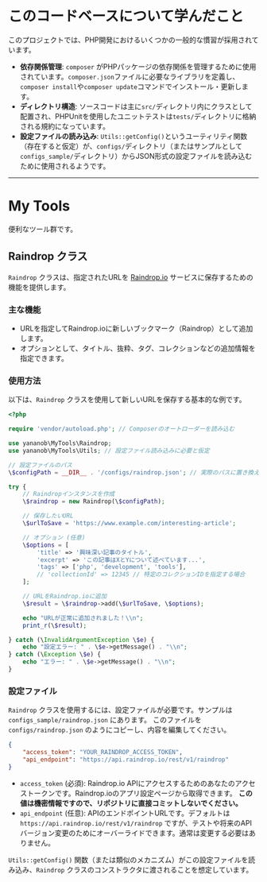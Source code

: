 # このコードベースについて学んだこと

このプロジェクトでは、PHP開発におけるいくつかの一般的な慣習が採用されています。

*   **依存関係管理**: `composer` がPHPパッケージの依存関係を管理するために使用されています。`composer.json`ファイルに必要なライブラリを定義し、`composer install`や`composer update`コマンドでインストール・更新します。
*   **ディレクトリ構造**: ソースコードは主に`src/`ディレクトリ内にクラスとして配置され、PHPUnitを使用したユニットテストは`tests/`ディレクトリに格納される規約になっています。
*   **設定ファイルの読み込み**: `Utils::getConfig()`というユーティリティ関数（存在すると仮定）が、`configs/`ディレクトリ（またはサンプルとして`configs_sample/`ディレクトリ）からJSON形式の設定ファイルを読み込むために使用されるようです。

---

# My Tools

便利なツール群です。

## Raindrop クラス

`Raindrop` クラスは、指定されたURLを [Raindrop.io](https://raindrop.io/) サービスに保存するための機能を提供します。

### 主な機能

*   URLを指定してRaindrop.ioに新しいブックマーク（Raindrop）として追加します。
*   オプションとして、タイトル、抜粋、タグ、コレクションなどの追加情報を指定できます。

### 使用方法

以下は、`Raindrop` クラスを使用して新しいURLを保存する基本的な例です。

```php
<?php

require 'vendor/autoload.php'; // Composerのオートローダーを読み込む

use yananob\MyTools\Raindrop;
use yananob\MyTools\Utils; // 設定ファイル読み込みに必要と仮定

// 設定ファイルのパス
\$configPath = __DIR__ . '/configs/raindrop.json'; // 実際のパスに置き換えてください

try {
    // Raindropインスタンスを作成
    \$raindrop = new Raindrop(\$configPath);

    // 保存したいURL
    \$urlToSave = 'https://www.example.com/interesting-article';

    // オプション (任意)
    \$options = [
        'title' => '興味深い記事のタイトル',
        'excerpt' => 'この記事はXとYについて述べています...',
        'tags' => ['php', 'development', 'tools'],
        // 'collectionId' => 12345 // 特定のコレクションIDを指定する場合
    ];

    // URLをRaindrop.ioに追加
    \$result = \$raindrop->add(\$urlToSave, \$options);

    echo "URLが正常に追加されました！\\n";
    print_r(\$result);

} catch (\InvalidArgumentException \$e) {
    echo "設定エラー: " . \$e->getMessage() . "\\n";
} catch (\Exception \$e) {
    echo "エラー: " . \$e->getMessage() . "\\n";
}

```

### 設定ファイル

`Raindrop` クラスを使用するには、設定ファイルが必要です。サンプルは `configs_sample/raindrop.json` にあります。
このファイルを `configs/raindrop.json` のようにコピーし、内容を編集してください。

```json
{
    "access_token": "YOUR_RAINDROP_ACCESS_TOKEN",
    "api_endpoint": "https://api.raindrop.io/rest/v1/raindrop"
}
```

*   `access_token` (必須): Raindrop.io APIにアクセスするためのあなたのアクセストークンです。Raindrop.ioのアプリ設定ページから取得できます。 **この値は機密情報ですので、リポジトリに直接コミットしないでください。**
*   `api_endpoint` (任意): APIのエンドポイントURLです。デフォルトは `https://api.raindrop.io/rest/v1/raindrop` ですが、テストや将来のAPIバージョン変更のためにオーバーライドできます。通常は変更する必要はありません。

`Utils::getConfig()` 関数（または類似のメカニズム）がこの設定ファイルを読み込み、`Raindrop` クラスのコンストラクタに渡されることを想定しています。
